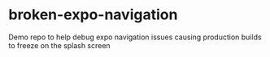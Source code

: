 # broken-expo-navigation
Demo repo to help debug expo navigation issues causing production builds to freeze on the splash screen
